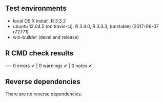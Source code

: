 ## Test environments
* local OS X install, R 3.3.2
* ubuntu 12.04.5 (on travis-ci), R 3.4.0, R 3.3.3, (unstable) (2017-06-07 r72771)
* win-builder (devel and release)

## R CMD check results

── 0 errors ✔ | 0 warnings ✔ | 0 notes ✔

## Reverse dependencies

There are no reverse dependencies.